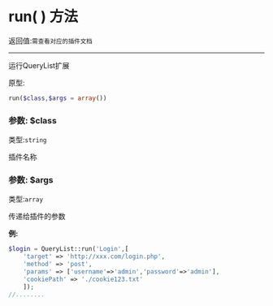 # run( ) 方法

返回值:`需查看对应的插件文档`

---

运行QueryList扩展

原型:

```php
run($class,$args = array())
```

### 参数: $class
类型:`string`

插件名称

### 参数: $args
类型:`array`

传递给插件的参数

**例:**
```php
$login = QueryList::run('Login',[
    'target' => 'http://xxx.com/login.php',
    'method' => 'post',
    'params' => ['username'=>'admin','password'=>'admin'],
    'cookiePath' => './cookie123.txt'
    ]);
//........
```